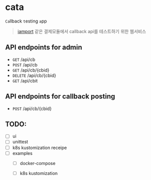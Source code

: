 # cata
`Ca`llback `t`esting `a`pp

> [iamport](https://www.iamport.kr/) 같은 결제모듈에서 callback api를 테스트하기 위한 웹서비스


## API endpoints for admin

* `GET` /api/cb
* `POST` /api/cb
* `GET` /api/cb/{cbid}
* `DELETE` /api/cb/{cbid}
* `GET` /api/cbit

## API endpoints for callback posting

* `POST` /api/cb/{cbid}

## TODO:
* [ ] ui
* [ ] unittest
* [ ] k8s kustomization receipe
* [ ] examples
  * [ ] docker-compose
  * [ ] k8s kustomization
  
  
